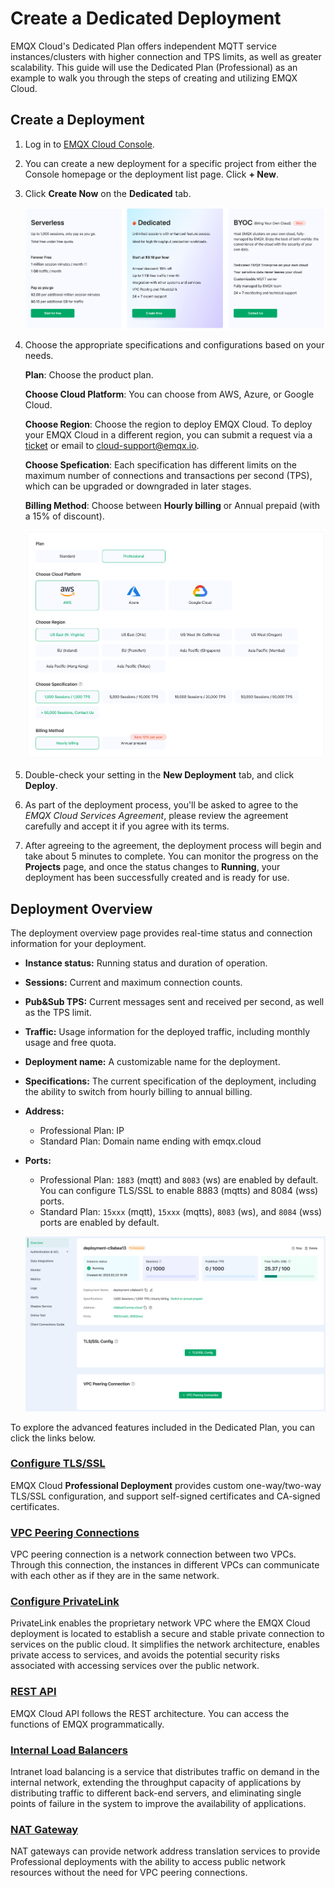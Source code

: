 # Create a Dedicated Deployment

EMQX Cloud's Dedicated Plan offers independent MQTT service instances/clusters with higher connection and TPS limits, as well as greater scalability. This guide will use the Dedicated Plan (Professional) as an example to walk you through the steps of creating and utilizing EMQX Cloud.

## Create a Deployment

1. Log in to [EMQX Cloud Console](https://cloud.emqx.com/console/). 

2. You can create a new deployment for a specific project from either the Console homepage or the deployment list page. Click **+ New**.  

3. Click **Create Now** on the **Dedicated** tab.

   ![select_deployment_type](./_assets/create_serverless.png)

4. Choose the appropriate specifications and configurations based on your needs.

   **Plan**: Choose the product plan.

   **Choose Cloud Platform**: You can choose from AWS, Azure, or Google Cloud. 

   **Choose Region**: Choose the region to deploy EMQX Cloud. To deploy your EMQX Cloud in a different region, you can submit a request via a [ticket](../feature/tickets.md) or email to [cloud-support@emqx.io](mailto:cloud-support@emqx.io). 

   **Choose Spefication**: Each specification has different limits on the maximum number of connections and transactions per second (TPS), which can be upgraded or downgraded in later stages.

   **Billing Method**: Choose between **Hourly billing** or Annual prepaid (with a 15% of discount).

   ![select_deployment_spec](./_assets/select_deployment_spec.png)

5. Double-check your setting in the **New Deployment** tab, and click **Deploy**. 

6. As part of the deployment process, you'll be asked to agree to the *EMQX Cloud Services Agreement*, please review the agreement carefully and accept it if you agree with its terms. 

7. After agreeing to the agreement, the deployment process will begin and take about 5 minutes to complete. You can monitor the progress on the **Projects** page, and once the status changes to **Running**, your deployment has been successfully created and is ready for use.


## Deployment Overview

The deployment overview page provides real-time status and connection information for your deployment.

- **Instance status:** Running status and duration of operation.
- **Sessions:** Current and maximum connection counts.
- **Pub&Sub TPS:** Current messages sent and received per second, as well as the TPS limit.
- **Traffic:** Usage information for the deployed traffic, including monthly usage and free quota.
- **Deployment name:** A customizable name for the deployment.
- **Specifications:** The current specification of the deployment, including the ability to switch from hourly billing to annual billing.
- **Address:**
  - Professional Plan: IP
  - Standard Plan: Domain name ending with emqx.cloud
- **Ports:**
  - Professional Plan: `1883` (mqtt) and `8083` (ws) are enabled by default. You can configure TLS/SSL to enable 8883 (mqtts) and 8084 (wss) ports.
  - Standard Plan: `15xxx` (mqtt), `15xxx` (mqtts), `8083` (ws), and `8084` (wss) ports are enabled by default.

   ![dedicated](./_assets/dedicated_overview.png)

To explore the advanced features included in the Dedicated Plan, you can click the links below.

### [Configure TLS/SSL](../deployments/tls_ssl.md)

EMQX Cloud **Professional Deployment** provides custom one-way/two-way TLS/SSL configuration, and support self-signed certificates and CA-signed certificates.


### [VPC Peering Connections](../deployments/vpc_peering.md)

VPC peering connection is a network connection between two VPCs. Through this connection, the instances in different VPCs can communicate with each other as if they are in the same network.


### [Configure PrivateLink](../deployments/privatelink.md)
PrivateLink enables the proprietary network VPC where the EMQX Cloud deployment is located to establish a secure and stable private connection to services on the public cloud. It simplifies the network architecture, enables private access to services, and avoids the potential security risks associated with accessing services over the public network.


### [REST API](../api/api_overview.md)

EMQX Cloud API follows the REST architecture. You can access the functions of EMQX programmatically.

### [Internal Load Balancers](../vas/intranet-lb.md)

Intranet load balancing is a service that distributes traffic on demand in the internal network, extending the throughput capacity of applications by distributing traffic to different back-end servers, and eliminating single points of failure in the system to improve the availability of applications.


### [NAT Gateway](../vas/nat-gateway.md)

NAT gateways can provide network address translation services to provide Professional deployments with the ability to access public network resources without the need for VPC peering connections.

